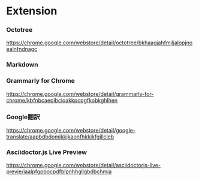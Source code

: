 # Extension
### Octotree
https://chrome.google.com/webstore/detail/octotree/bkhaagjahfmjljalopjnoealnfndnagc

### Markdown

### Grammarly for Chrome
https://chrome.google.com/webstore/detail/grammarly-for-chrome/kbfnbcaeplbcioakkpcpgfkobkghlhen

### Google翻訳
https://chrome.google.com/webstore/detail/google-translate/aapbdbdomjkkjkaonfhkkikfgjllcleb

### Asciidoctor.js Live Preview
https://chrome.google.com/webstore/detail/asciidoctorjs-live-previe/iaalpfgpbocpdfblpnhhgllgbdbchmia
